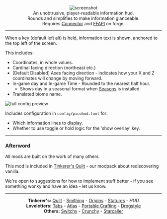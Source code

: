 <!--suppress HtmlDeprecatedTag, XmlDeprecatedElement -->
<center><img alt="screenshot" src="https://cdn.modrinth.com/data/483PZAuC/images/eb49516d01f602d651929bc17abdb88496c208d8.png" /></center>

<center>
An unobtrusive, player-readable information hud.<br/>
Rounds and simplifies to make information glanceable.<br/>
Requires <a href="https://modrinth.com/mod/connector">Connector</a> and <a href="https://modrinth.com/mod/forgified-fabric-api">FFAPI</a> on forge.<br/>
</center>

---

When a key (default left alt) is held, information text is shown, anchored to the top left of the screen.

This includes:

- Coordinates, in whole values.
- Cardinal facing direction (northeast etc.)
- [Default Disabled] Axes facing direction - indicates how your X and Z coordinates will change by moving forward.
- In-game day and In-game Time - Rounded to the nearest half hour.
	- Shows day in a seasonal format when [Seasons](https://modrinth.com/mod/fabric-seasons) is installed.
- Translated biome name.

![full config preview](https://cdn.modrinth.com/data/483PZAuC/images/ca921b0fd98456fd7a88ea7712c791be16cb9bc4.png)

Includes configuration in `config/picohud.toml` for:

- Which information lines to display.
- Whether to use toggle or hold logic for the 'show overlay' key.

---

### Afterword

All mods are built on the work of many others.

This mod is included in [Tinkerer's Quilt](https://modrinth.com/modpack/tinkerers-quilt) - our modpack about rediscovering vanilla.

We're open to suggestions for how to implement stuff better - if you see something wonky and have an idea - let us know.

---

<center>
<b>Tinkerer's:</b> <a href="https://modrinth.com/modpack/tinkerers-quilt">Quilt</a> - <a href="https://modrinth.com/mod/tinkerers-smithing">Smithing</a> - <a href="https://modrinth.com/mod/origins-minus">Origins</a> - <a href="https://modrinth.com/mod/tinkerers-statures">Statures</a> - <i>HUD</i><br/>
<b>Loveletters:</b> <a href="https://modrinth.com/mod/inventory-tabs">Tabs</a> - <a href="https://modrinth.com/mod/antique-atlas-4">Atlas</a> - <a href="https://modrinth.com/mod/portable-crafting">Portable Crafting</a> - <a href="https://modrinth.com/mod/drogstyle">Drogstyle</a><br/>
<b>Others:</b> <a href="https://modrinth.com/mod/switchy">Switchy</a> - <a href="https://modrinth.com/mod/crunchy-crunchy-advancements">Crunchy</a> - <a href="https://modrinth.com/mod/starcaller">Starcaller</a><br/>
</center>
